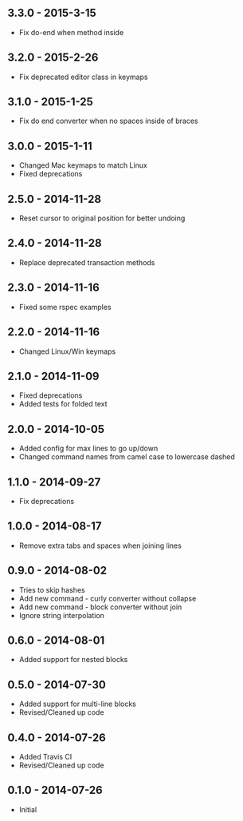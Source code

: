 ## 3.3.0 - 2015-3-15
* Fix do-end when method inside

## 3.2.0 - 2015-2-26
* Fix deprecated editor class in keymaps

## 3.1.0 - 2015-1-25
* Fix do end converter when no spaces inside of braces

## 3.0.0 - 2015-1-11
* Changed Mac keymaps to match Linux
* Fixed deprecations

## 2.5.0 - 2014-11-28
* Reset cursor to original position for better undoing

## 2.4.0 - 2014-11-28
* Replace deprecated transaction methods

## 2.3.0 - 2014-11-16
* Fixed some rspec examples

## 2.2.0 - 2014-11-16
* Changed Linux/Win keymaps

## 2.1.0 - 2014-11-09
* Fixed deprecations
* Added tests for folded text

## 2.0.0 - 2014-10-05
* Added config for max lines to go up/down
* Changed command names from camel case to lowercase dashed

## 1.1.0 - 2014-09-27
* Fix deprecations

## 1.0.0 - 2014-08-17
* Remove extra tabs and spaces when joining lines

## 0.9.0 - 2014-08-02
* Tries to skip hashes
* Add new command - curly converter without collapse
* Add new command - block converter without join
* Ignore string interpolation

## 0.6.0 - 2014-08-01
* Added support for nested blocks

## 0.5.0 - 2014-07-30
* Added support for multi-line blocks
* Revised/Cleaned up code

## 0.4.0 - 2014-07-26
* Added Travis CI
* Revised/Cleaned up code

## 0.1.0 - 2014-07-26
* Initial
